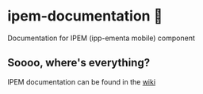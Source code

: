# ipem-documentation 📘

Documentation for IPEM (ipp-ementa mobile) component

## Soooo, where's everything? 

IPEM documentation can be found in the [wiki](https://github.com/ipp-ementa/ipem-documentation/wiki)